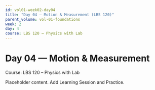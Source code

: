 ```yaml
---
id: vol01-week02-day04
title: "Day 04 — Motion & Measurement (LBS 120)"
parent_volume: vol-01-foundations
week: 2
day: 4
course: LBS 120 – Physics with Lab
---
```


# Day 04 — Motion & Measurement
Course: LBS 120 – Physics with Lab

Placeholder content. Add Learning Session and Practice.

